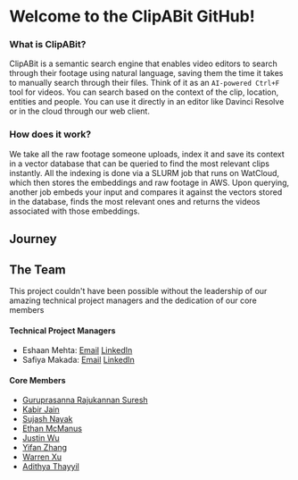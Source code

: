 # Welcome to the ClipABit GitHub!

### What is ClipABit?
ClipABit is a semantic search engine that enables video editors to search through their footage using natural language, saving them the time it takes to manually search through their files. Think of it as an ```AI-powered Ctrl+F``` tool for videos. You can search based on the context of the clip, location, entities and people. You can use it directly in an editor like Davinci Resolve or in the cloud through our web client.

### How does it work?
We take all the raw footage someone uploads, index it and save its context in a vector database that can be queried to find the most relevant clips instantly. All the indexing is done via a SLURM job that runs on WatCloud, which then stores the embeddings and raw footage in AWS. Upon querying, another job embeds your input and compares it against the vectors stored in the database, finds the most relevant ones and returns the videos associated with those embeddings.

## Journey

## The Team
This project couldn't have been possible without the leadership of our amazing technical project managers and the dedication of our core members

#### Technical Project Managers
- Eshaan Mehta: [Email](mailto:e3mehta@uwaterloo.ca) [LinkedIn](https://www.linkedin.com/in/eshaan-mehta-136a6924b/)
- Safiya Makada: [Email](mailto:smakada@uwaterloo.ca) [LinkedIn](https://www.linkedin.com/in/safiya-makada/)

#### Core Members
- [Guruprasanna Rajukannan Suresh](https://www.linkedin.com/in/guruprasanna-rajukannan-suresh/)
- [Kabir Jain](https://www.linkedin.com/in/kabirjain25/)
- [Sujash Nayak](https://www.linkedin.com/in/sujash-nayak/)
- [Ethan McManus](https://www.linkedin.com/in/ethan-mcmanus-302512302/)
- [Justin Wu](https://www.linkedin.com/in/justin-wu-171481162/)
- [Yifan Zhang]()
- [Warren Xu](https://www.linkedin.com/in/warren-xu/)
- [Adithya Thayyil](https://www.linkedin.com/in/adithayyil/)
